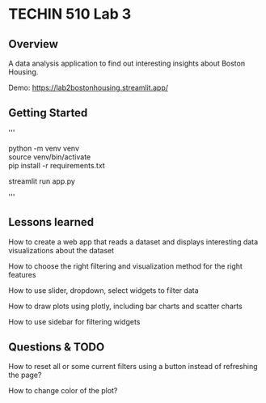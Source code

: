 # TECHIN 510 Lab 3

## Overview

A data analysis application to find out interesting insights about Boston Housing.

Demo: https://lab2bostonhousing.streamlit.app/


## Getting Started

'''

python -m venv venv             
source venv/bin/activate        
pip install -r requirements.txt 

streamlit run app.py

'''

## Lessons learned

How to create a web app that reads a dataset and displays interesting data visualizations about the dataset

How to choose the right filtering and visualization method for the right features

How to use slider, dropdown, select widgets to filter data

How to draw plots using plotly, including bar charts and scatter charts

How to use sidebar for filtering widgets

## Questions & TODO

How to reset all or some current filters using a button instead of refreshing the page?

How to change color of the plot?
